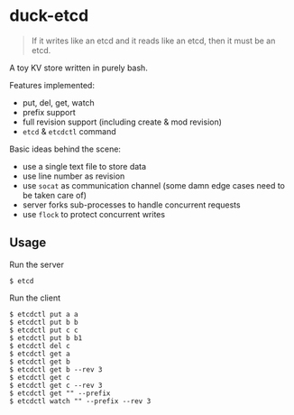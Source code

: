 # duck-etcd

> If it writes like an etcd and it reads like an etcd, then it must be an etcd.

A toy KV store written in purely bash.

Features implemented:

- put, del, get, watch
- prefix support
- full revision support (including create & mod revision)
- `etcd` & `etcdctl` command

Basic ideas behind the scene:

- use a single text file to store data
- use line number as revision
- use `socat` as communication channel (some damn edge cases need to be taken care of)
- server forks sub-processes to handle concurrent requests
- use `flock` to protect concurrent writes

## Usage

Run the server

```
$ etcd
```

Run the client

```
$ etcdctl put a a
$ etcdctl put b b
$ etcdctl put c c
$ etcdctl put b b1
$ etcdctl del c
$ etcdctl get a
$ etcdctl get b
$ etcdctl get b --rev 3
$ etcdctl get c
$ etcdctl get c --rev 3
$ etcdctl get "" --prefix
$ etcdctl watch "" --prefix --rev 3
```
